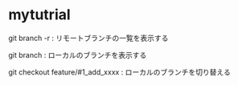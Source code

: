# mytutrial

git branch -r
: リモートブランチの一覧を表示する

git branch
: ローカルのブランチを表示する

git checkout feature/#1_add_xxxx
: ローカルのブランチを切り替える

